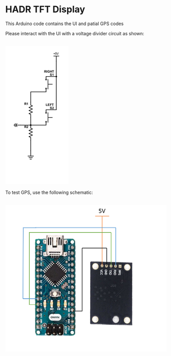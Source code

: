 # HADR TFT Display
This Arduino code contains the UI and patial GPS codes

Please interact with the UI with a voltage divider circuit as shown:

<br/><img src="ButtonSchematic.png"/>

To test GPS, use the following schematic:

<br/><img src="GPSSchematic.png"/>
